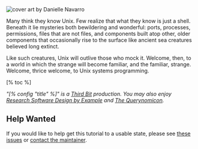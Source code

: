 <div class="row">
  <div class="col-4 center">
    <img class="splash" src="@root/advent_05_356-resized.png" alt="cover art by Danielle Navarro"/>
  </div>
  <div class="col-8">
    <p>
      Many think they know Unix.
      Few realize that what they know is just a shell.
      Beneath it lie mysteries both bewildering and wonderful:
      ports, processes, permissions,
      files that are not files,
      and components built atop other, older components
      that occasionally rise to the surface like ancient sea creatures believed long extinct.
    </p>
    <p>
      Like such creatures,
      Unix will outlive those who mock it.
      Welcome, then, to a world in which the strange will become familiar, and the familiar, strange.
      Welcome, thrice welcome, to Unix systems programming.
    </p>
  </div>
</div>

[% toc %]

<p>
  <em>
    "[% config "title" %]" is a <a href="[% config "author.site" %]">Third Bit</a> production.
    You may also enjoy <a href="https://gvwilson.github.io/rsdx/">Research Software Design by Example</a>
    and <a href="https://gvwilson.github.io/sql-tutorial/">The Querynomicon</a>.
  </em>
</p>

## Help Wanted

If you would like to help get this tutorial to a usable state,
please see
<a href="https://github.com/gvwilson/sys-tutorial/issues?q=is%3Aissue+is%3Aopen+label%3Ahelp-wanted">these issues</a>
or <a href="mailto:gvwilson@third-bit.com">contact the maintainer</a>.
